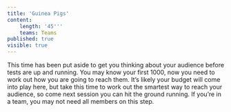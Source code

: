 ```yaml
---
title: 'Guinea Pigs'
content:
    length: '45'''
    teams: Teams
published: true
visible: true
---
```


This time has been put aside to get you thinking about your audience before tests are up and running. You may know your first 1000, now you need to work out how you are going to reach them. It’s likely your budget will come into play here, but take this time to work out the smartest way to reach your audience, so come next session you can hit the ground running. If you’re in a team, you may not need all members on this step.